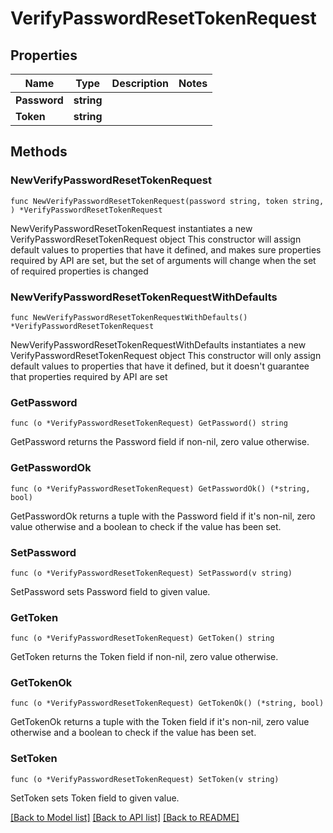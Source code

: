 # VerifyPasswordResetTokenRequest

## Properties

Name | Type | Description | Notes
------------ | ------------- | ------------- | -------------
**Password** | **string** |  | 
**Token** | **string** |  | 

## Methods

### NewVerifyPasswordResetTokenRequest

`func NewVerifyPasswordResetTokenRequest(password string, token string, ) *VerifyPasswordResetTokenRequest`

NewVerifyPasswordResetTokenRequest instantiates a new VerifyPasswordResetTokenRequest object
This constructor will assign default values to properties that have it defined,
and makes sure properties required by API are set, but the set of arguments
will change when the set of required properties is changed

### NewVerifyPasswordResetTokenRequestWithDefaults

`func NewVerifyPasswordResetTokenRequestWithDefaults() *VerifyPasswordResetTokenRequest`

NewVerifyPasswordResetTokenRequestWithDefaults instantiates a new VerifyPasswordResetTokenRequest object
This constructor will only assign default values to properties that have it defined,
but it doesn't guarantee that properties required by API are set

### GetPassword

`func (o *VerifyPasswordResetTokenRequest) GetPassword() string`

GetPassword returns the Password field if non-nil, zero value otherwise.

### GetPasswordOk

`func (o *VerifyPasswordResetTokenRequest) GetPasswordOk() (*string, bool)`

GetPasswordOk returns a tuple with the Password field if it's non-nil, zero value otherwise
and a boolean to check if the value has been set.

### SetPassword

`func (o *VerifyPasswordResetTokenRequest) SetPassword(v string)`

SetPassword sets Password field to given value.


### GetToken

`func (o *VerifyPasswordResetTokenRequest) GetToken() string`

GetToken returns the Token field if non-nil, zero value otherwise.

### GetTokenOk

`func (o *VerifyPasswordResetTokenRequest) GetTokenOk() (*string, bool)`

GetTokenOk returns a tuple with the Token field if it's non-nil, zero value otherwise
and a boolean to check if the value has been set.

### SetToken

`func (o *VerifyPasswordResetTokenRequest) SetToken(v string)`

SetToken sets Token field to given value.



[[Back to Model list]](../README.md#documentation-for-models) [[Back to API list]](../README.md#documentation-for-api-endpoints) [[Back to README]](../README.md)


